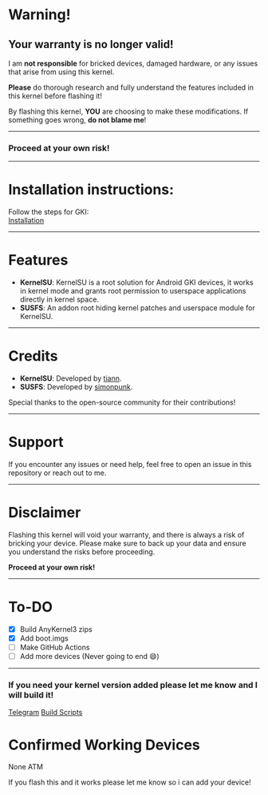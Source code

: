 # Warning!

## Your warranty is no longer valid!

I am **not responsible** for bricked devices, damaged hardware, or any issues that arise from using this kernel.

**Please** do thorough research and fully understand the features included in this kernel before flashing it!

By flashing this kernel, **YOU** are choosing to make these modifications. If something goes wrong, **do not blame me**!

---

### Proceed at your own risk!

---

# Installation instructions: 

Follow the steps for GKI:  
[Installation](https://kernelsu.org/guide/installation.html)

---

# Features

- **KernelSU**: KernelSU is a root solution for Android GKI devices, it works in kernel mode and grants root permission to userspace applications directly in kernel space.
- **SUSFS**: An addon root hiding kernel patches and userspace module for KernelSU.

---

# Credits

- **KernelSU**: Developed by [tiann](https://github.com/tiann).
- **SUSFS**: Developed by [simonpunk](https://gitlab.com/simonpunk/susfs4ksu.git).

Special thanks to the open-source community for their contributions!

---

# Support

If you encounter any issues or need help, feel free to open an issue in this repository or reach out to me.

---

# Disclaimer

Flashing this kernel will void your warranty, and there is always a risk of bricking your device. Please make sure to back up your data and ensure you understand the risks before proceeding.

**Proceed at your own risk!**

---

# To-DO

- [X] Build AnyKernel3 zips
- [X] Add boot.imgs
- [ ] Make GitHub Actions
- [ ] Add more devices (Never going to end 😄)

---

### If you need your kernel version added please let me know and I will build it!

[Telegram](https://t.me/TheWildJames)
[Build Scripts](https://github.com/TheWildJames/kernel_build_scripts)

# Confirmed Working Devices

None ATM
  
If you flash this and it works please let me know so i can add your device!

